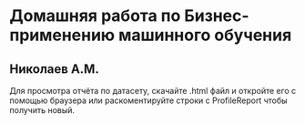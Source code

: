 # Домашняя работа по Бизнес-применению машинного обучения
## Николаев А.М.

Для просмотра отчёта по датасету, скачайте .html файл и откройте его с помощью браузера или раскоментируйте строки с ProfileReport чтобы получить новый.

